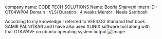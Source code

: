 company name: CODE TECH SOLUTIONS
Name: Boorla Sharvani
Intern ID : CT04WP04
Domain : VLSI
Duration : 4 weeks
Mentor : Neela Santhosh

According to my knowledge I referred to VERILOG Standard text book SAMIR PALNITKAR and I have also used XLINIX software tool along with that GTKWAVE on ubuntu operating system 
output
![Image](https://github.com/user-attachments/assets/441ced2b-3988-4837-ae4c-c6a927d93c49)
